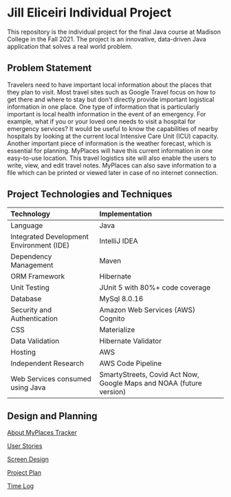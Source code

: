 # Jill Eliceiri Individual Project

This repository is the individual project for the final Java course at Madison College in the Fall 2021. The project is an innovative, data-driven Java application that solves a real world problem.
## Problem Statement
Travelers need to have important local information about the places that they plan to visit. Most travel sites such as Google Travel focus on how to get there and where to stay but don't directly provide important logistical information in one place. One type of information that is particularly important is local health information in the event of an emergency. For example, what if you or your loved one needs to visit a hospital for emergency services? It would be useful to know the capabilities of nearby hospitals by looking at the current local Intensive Care Unit (ICU) capacity. Another important piece of information is the weather forecast, which is essential for planning. MyPlaces will have this current information in one easy-to-use location. This travel logistics site will also enable the users to write, view, and edit travel notes. MyPlaces can also save information to a file which can be printed or viewed later in case of no internet connection.

## Project Technologies and Techniques

| Technology  | Implementation   |
| :--- | :--- |
| Language     | Java  |  
| Integrated Development Environment (IDE)     | IntelliJ IDEA  |   
| Dependency Management          | Maven       |  
| ORM Framework          | Hibernate       |  
| Unit Testing         | JUnit 5 with 80%+ code coverage       |
| Database           | MySql 8.0.16       |  
| Security and Authentication           | Amazon Web Services (AWS) Cognito       |  
| CSS           | Materialize       | 
| Data Validation           | Hibernate Validator       | 
| Hosting           | AWS       |
| Independent Research           | AWS Code Pipeline       |
| Web Services consumed using Java          | SmartyStreets, Covid Act Now, Google Maps and NOAA (future version)       | 

## Design and Planning
[About MyPlaces Tracker](https://github.com/jeliceiri/MyPlacesTracker/blob/main/MyPlacesTracker-About.pdf)

[User Stories](https://github.com/jeliceiri/MyPlacesTracker/blob/main/DesignDocuments/UserStories.md)

[Screen Design](https://github.com/jeliceiri/MyPlacesTracker/blob/main/DesignDocuments/Screens.md)

[Project Plan](https://github.com/jeliceiri/MyPlacesTracker/blob/main/ProjectPlan.md)

[Time Log](https://github.com/jeliceiri/MyPlacesTracker/blob/main/timeLog.md)
